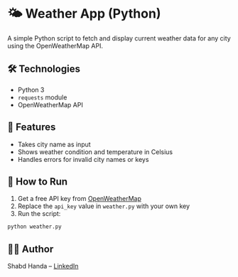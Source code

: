 # 🌤️ Weather App (Python)

A simple Python script to fetch and display current weather data for any city using the OpenWeatherMap API.

## 🛠️ Technologies
- Python 3
- `requests` module
- OpenWeatherMap API

## 🚀 Features
- Takes city name as input
- Shows weather condition and temperature in Celsius
- Handles errors for invalid city names or keys

## 📌 How to Run

1. Get a free API key from [OpenWeatherMap](https://openweathermap.org/api)
2. Replace the `api_key` value in `weather.py` with your own key
3. Run the script:

```bash
python weather.py
``` 

## 🙋‍♂️ Author
Shabd Handa – [LinkedIn](https://www.linkedin.com/in/shabdhanda)

